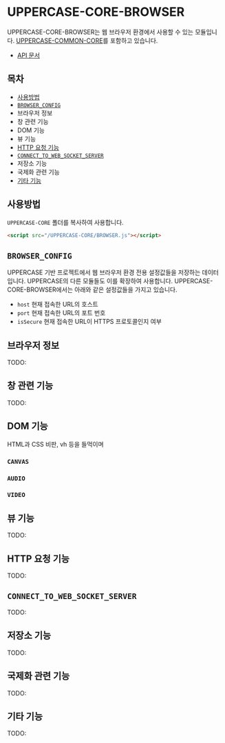 # UPPERCASE-CORE-BROWSER
UPPERCASE-CORE-BROWSER는 웹 브라우저 환경에서 사용할 수 있는 모듈입니다. [UPPERCASE-COMMON-CORE](UPPERCASE-COMMON-CORE.md)를 포함하고 있습니다.
* [API 문서](../../API/UPPERCASE-CORE/BROWSER/README.md)

## 목차
* [사용방법](#사용방법)
* [`BROWSER_CONFIG`](#browser_config)
* 브라우저 정보
* 창 관련 기능
* DOM 기능
* 뷰 기능
* [HTTP 요청 기능](#http-요청-기능)
* [`CONNECT_TO_WEB_SOCKET_SERVER`](#connect_to_web_socket_server)
* 저장소 기능
* 국제화 관련 기능
* [기타 기능](#기타-기능)

## 사용방법
`UPPERCASE-CORE` 폴더를 복사하여 사용합니다.

```html
<script src="/UPPERCASE-CORE/BROWSER.js"></script>
```

## `BROWSER_CONFIG`
UPPERCASE 기반 프로젝트에서 웹 브라우저 환경 전용 설정값들을 저장하는 데이터입니다. UPPERCASE의 다른 모듈들도 이를 확장하여 사용합니다. UPPERCASE-CORE-BROWSER에서는 아래와 같은 설정값들을 가지고 있습니다.

* `host` 현재 접속한 URL의 호스트
* `port` 현재 접속한 URL의 포트 번호
* `isSecure` 현재 접속한 URL이 HTTPS 프로토콜인지 여부

## 브라우저 정보
TODO:

## 창 관련 기능
TODO:

## DOM 기능
HTML과 CSS 비판, vh 등을 들먹이며

### `CANVAS`
### `AUDIO`
### `VIDEO`

## 뷰 기능
TODO:

## HTTP 요청 기능
TODO:

## `CONNECT_TO_WEB_SOCKET_SERVER`
TODO:

## 저장소 기능
TODO:

## 국제화 관련 기능
TODO:

## 기타 기능
TODO: